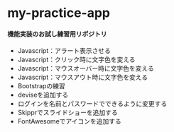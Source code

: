 # my-practice-app
#### 機能実装のお試し練習用リポジトリ
* Javascript：アラート表示させる
* Javascript：クリック時に文字色を変える
* Javascript：マウスオーバー時に文字色を変える
* Javascript：マウスアウト時に文字色を変える
* Bootstrapの練習
* deviseを追加する
* ログインを名前とパスワードでできるように変更する
* Skipprでスライドショーを追加する
* FontAwesomeでアイコンを追加する
